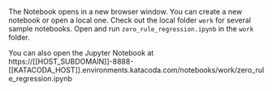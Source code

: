 
The Notebook opens in a new browser window. You can create a new notebook or open a local one. Check out the local folder `work` for several sample notebooks. Open and run `zero_rule_regression.ipynb` in the `work` folder.


You can also open the Jupyter Notebook at https://[[HOST_SUBDOMAIN]]-8888-[[KATACODA_HOST]].environments.katacoda.com/notebooks/work/zero_rule_regression.ipynb